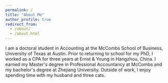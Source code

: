 ```yaml
---
permalink: /
title: "About Me"
author_profile: true
redirect_from: 
  - /about/
  - /about.html
---
```


I am a doctoral student in Accounting at the McCombs School of Business, University of Texas at Austin. Prior to returning to school for my PhD, I worked as a CPA for three years at Ernst & Young in Hangzhou, China. I earned my Master's degree in Professional Accountancy at McCombs and my bachelor's degree at Zhejiang University. Outside of work, I enjoy spending time with my husband and three cats.